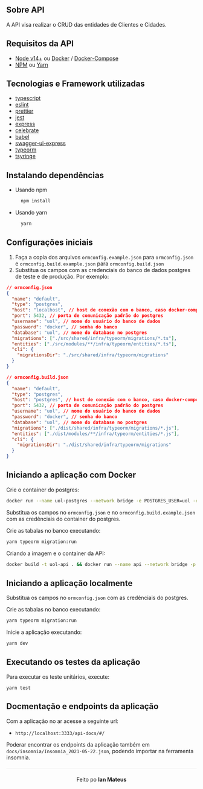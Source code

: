 ## Sobre API
A API visa realizar o CRUD das entidades de Clientes e Cidades.

## Requisitos da API
- [Node v14+](https://nodejs.org/en/docs/) ou [Docker](https://docs.docker.com/) / [Docker-Compose](https://docs.docker.com/compose/)
- [NPM](https://www.npmjs.com/) ou [Yarn](https://classic.yarnpkg.com/en/docs/)

## Tecnologias e Framework utilizadas
- [typescript](https://www.typescriptlang.org)
- [eslint](https://eslint.org)
- [prettier](https://prettier.io)
- [jest](https://jestjs.io/pt-BR/)
- [express](https://expressjs.com/pt-br/)
- [celebrate](https://github.com/arb/celebrate)
- [babel](https://babeljs.io)
- [swagger-ui-express](https://www.npmjs.com/package/swagger-ui-express)
- [typeorm](https://typeorm.io/#/)
- [tsyringe](https://www.npmjs.com/package/tsyringe)

## Instalando dependências
- Usando npm
  ```bash
    npm install
  ```
- Usando yarn
  ```bash
    yarn
  ```

## Configurações iniciais
1. Faça a copia dos arquivos `ormconfig.example.json` para `ormconfig.json` e `ormconfig.build.example.json` para `ormconfig.build.json`
2. Substitua os campos com as credenciais do banco de dados postgres de teste e de produção. Por exemplo:
```json
// ormconfig.json
{
  "name": "default",
  "type": "postgres",
  "host": "localhost", // host de conexão com o banco, caso docker-compose será nome do serviço
  "port": 5432, // porta de comunicação padrão do postgres
  "username": "uol", // nome do usuário do banco de dados
  "password": "docker", // senha do banco
  "database": "uol", // nome do database no postgres
  "migrations": ["./src/shared/infra/typeorm/migrations/*.ts"],
  "entities": ["./src/modules/**/infra/typeorm/entities/*.ts"],
  "cli": {
    "migrationsDir": "./src/shared/infra/typeorm/migrations"
  }
}

// ormconfig.build.json
{
  "name": "default",
  "type": "postgres",
  "host": "postgres", // host de conexão com o banco, caso docker-compose será nome do serviço, se não localhost
  "port": 5432, // porta de comunicação padrão do postgres
  "username": "uol", // nome do usuário do banco de dados
  "password": "docker", // senha do banco
  "database": "uol", // nome do database no postgres
  "migrations": ["./dist/shared/infra/typeorm/migrations/*.js"],
  "entities": ["./dist/modules/**/infra/typeorm/entities/*.js"],
  "cli": {
    "migrationsDir": "./dist/shared/infra/typeorm/migrations"
  }
}
```

## Iniciando a aplicação com Docker
Crie o container do postgres:
```bash
docker run --name uol-postgres --network bridge -e POSTGRES_USER=uol -e POSTGRES_PASSWORD=docker -e POSTGRES_DB=uol -p 5432:5432 postgres:13-alpine
```

Substitua os campos no `ormconfig.json` e no `ormconfig.build.example.json` com as credênciais do container do postgres.

Crie as tabalas no banco executando:
```bash
yarn typeorm migration:run
```

Criando a imagem e o container da API:
```bash
docker build -t uol-api . && docker run --name api --network bridge -p 3333:3333 uol-api
```

## Iniciando a aplicação localmente
Substitua os campos no `ormconfig.json` com as credênciais do postgres.

Crie as tabalas no banco executando:
```bash
yarn typeorm migration:run
```

Inicie a aplicação executando:
```bash
yarn dev
```

## Executando os testes da aplicação
Para executar os teste unitários, execute:
```
yarn test
```

## Docmentação e endpoints da aplicação
Com a aplicação no ar acesse a seguinte url:
 - `http://localhost:3333/api-docs/#/`

Poderar encontrar os endpoints da aplicação também em `docs/insomnia/Insomnia_2021-05-22.json`, podendo importar na ferramenta insomnia.

<p align="center" style="margin-top: 20px; border-top: 1px solid #eee; padding-top: 20px;">
  Feito po <strong> Ian Mateus</strong>
</p>

